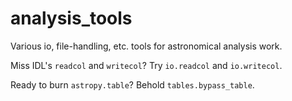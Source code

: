 # analysis_tools
Various io, file-handling, etc. tools for astronomical analysis work. 

Miss IDL's `readcol` and `writecol`?  Try `io.readcol` and `io.writecol`.  

Ready to burn `astropy.table`?  Behold `tables.bypass_table`. 
